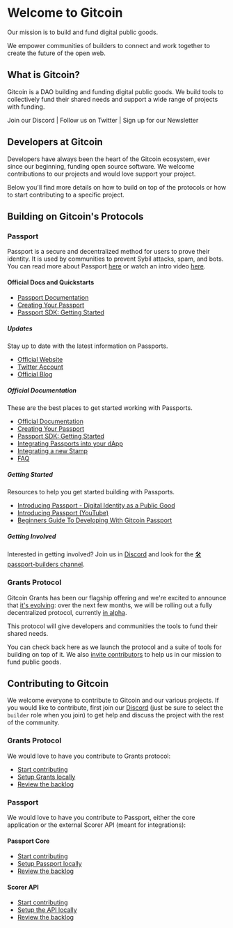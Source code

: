 # Welcome to Gitcoin

Our mission is to build and fund digital public goods.

We empower communities of builders to connect and work together to create the
future of the open web.

## What is Gitcoin?

Gitcoin is a DAO building and funding digital public goods. We build tools to
collectively fund their shared needs and support a wide range of projects with
funding.

Join our Discord | Follow us on Twitter | Sign up for our Newsletter

## Developers at Gitcoin

Developers have always been the heart of the Gitcoin ecosystem, ever since our
beginning, funding open source software. We welcome contributions to our
projects and would love support your project.

Below you'll find more details on how to build on top of the protocols or how to
start contributing to a specific project.

## Building on Gitcoin's Protocols

### Passport

Passport is a secure and decentralized method for users to prove their identity.
It is used by communities to prevent Sybil attacks, spam, and bots. You can read
more about Passport [here](https://go.gitcoin.co/blog/intro-to-passport) or
watch an intro video [here](https://www.youtube.com/watch?v=UGYixVLwzrw).

#### Official Docs and Quickstarts

- [Passport Documentation](https://docs.passport.gitcoin.co/)
- [Creating Your Passport](https://docs.passport.gitcoin.co/gitcoin-guides/creating-your-passport)
- [Passport SDK: Getting Started](https://docs.passport.gitcoin.co/gitcoin-passport-sdk/getting-started)

##### Updates

Stay up to date with the latest information on Passports.

- [Official Website](https://go.gitcoin.co/passport?utm_source=awesome-passports&utm_medium=referral&utm_content=Passport)
- [Twitter Account](https://twitter.com/gitcoinpassport)
- [Official Blog](https://go.gitcoin.co/blog/tag/gitcoin-passport)

##### Official Documentation

These are the best places to get started working with Passports.

- [Official Documentation](https://docs.passport.gitcoin.co/)
- [Creating Your Passport](https://docs.passport.gitcoin.co/gitcoin-guides/creating-your-passport)
- [Passport SDK: Getting Started](https://docs.passport.gitcoin.co/gitcoin-passport-sdk/getting-started)
- [Integrating Passports into your dApp](https://docs.passport.gitcoin.co/gitcoin-passport-sdk/integrating-passport-in-your-dapp)
- [Integrating a new Stamp](https://docs.passport.gitcoin.co/gitcoin-passport-sdk/integrating-a-new-stamp)
- [FAQ](https://docs.passport.gitcoin.co/gitcoin-guides/faq)

##### Getting Started

Resources to help you get started building with Passports.

- [Introducing Passport - Digital Identity as a Public Good](https://go.gitcoin.co/blog/intro-to-passport)
- [Introducing Passport (YouTube)](https://www.youtube.com/watch?v=OyGj10pQfLY)
- [Beginners Guide To Developing With Gitcoin Passport](https://www.youtube.com/watch?v=MP4VnlcjDhk)

##### Getting Involved

Interested in getting involved? Join us in [Discord](https://gitcoin.co/discord)
and look for the [🛠passport-builders
channel](https://discord.com/channels/562828676480237578/986222591096279040).

### Grants Protocol

Gitcoin Grants has been our flagship offering and we're excited to announce that
[it's evolving](https://go.gitcoin.co/blog/introduction-to-grants-protocol):
over the next few months, we will be rolling out a fully decentralized protocol,
currently [in alpha](https://go.gitcoin.co/blog/announcing-the-gitcoin-alpha-round).

This protocol will give developers and communities the tools to fund their
shared needs.

You can check back here as we launch the protocol and a suite of tools for
building on top of it. We also [invite contributors](#contributing-to-gitcoin)
to help us in our mission to fund public goods.

## Contributing to Gitcoin

We welcome everyone to contribute to Gitcoin and our various projects. If you
would like to contribute, first join our [Discord](https://discord.gg/w6K2wwHr)
(just be sure to select the `builder` role when you join) to get help and
discuss the project with the rest of the community.

### Grants Protocol

We would love to have you contribute to Grants protocol:

- [Start contributing](https://github.com/gitcoinco/grants-round/blob/main/CONTRIBUTING.md)
- [Setup Grants locally](https://github.com/gitcoinco/grants-round)
- [Review the backlog](https://github.com/orgs/gitcoinco/projects/7)

### Passport

We would love to have you contribute to Passport, either the core application or
the external Scorer API (meant for integrations):

#### Passport Core

- [Start contributing](https://github.com/gitcoinco/passport#contributing-to-passport)
- [Setup Passport locally](https://github.com/gitcoinco/passport#quick-start)
- [Review the backlog](https://github.com/orgs/gitcoinco/projects/6)

#### Scorer API

- [Start contributing](https://github.com/gitcoinco/passport-scorer/blob/main/CONTRIBUTING.md)
- [Setup the API locally](https://github.com/gitcoinco/passport-scorer/blob/main/SETUP.md)
- [Review the backlog](https://github.com/orgs/gitcoinco/projects/6)

